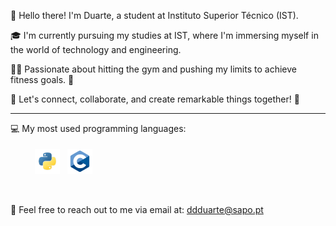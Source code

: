 👋 Hello there! I'm Duarte, a student at Instituto Superior Técnico (IST).

🎓 I'm currently pursuing my studies at IST, where I'm immersing myself in the world of technology and engineering.

🏋️‍♂️ Passionate about hitting the gym and pushing my limits to achieve fitness goals. 💪

🌟 Let's connect, collaborate, and create remarkable things together! 🤝

<hr>

💻 My most used programming languages:
<p align="left">
   &nbsp;&nbsp;&nbsp;&nbsp;&nbsp;&nbsp;&nbsp;&nbsp; <img src="https://raw.githubusercontent.com/github/explore/80688e429a7d4ef2fca1e82350fe8e3517d3494d/topics/python/python.png" alt="Python" height="40" style="vertical-align:top; margin:4px">
   <img src="https://raw.githubusercontent.com/github/explore/f3e22f0dca2be955676bc70d6214b95b13354ee8/topics/c/c.png" alt="C" height="40" style="vertical-align:top; margin:4px">
</p>

<br>

📧 Feel free to reach out to me via email at: ddduarte@sapo.pt
